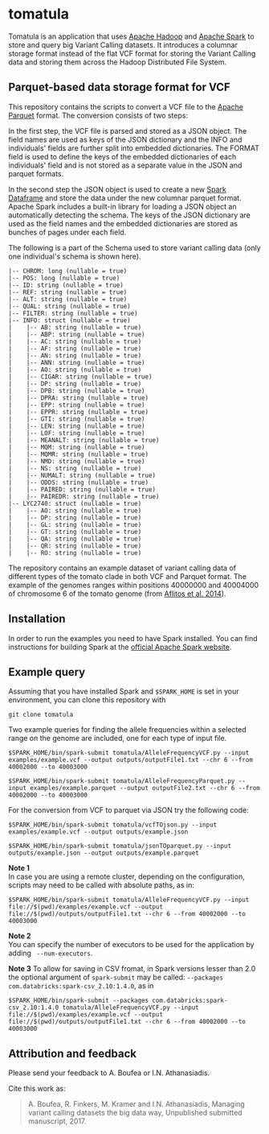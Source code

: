 # tomatula

Tomatula is an application that uses [Apache Hadoop](http://hadoop.apache.org) 
and [Apache Spark](http://spark.apache.org) to store and query big Variant 
Calling datasets. It introduces a columnar storage format instead of the
flat VCF format for storing the Variant Calling data and storing them across 
the Hadoop Distributed File System.

## Parquet-based data storage format for VCF

This repository contains the scripts to convert a VCF file to the [Apache 
Parquet](http://parquet.apache.org/) format. The conversion consists of two 
steps: 

In the first step, the VCF file is
parsed and stored as a JSON object. The field names are used as keys of the 
JSON dictionary and the INFO and individuals' fields are further split into 
embedded dictionaries. 
The FORMAT field is used to define the keys of the 
embedded dictionaries of each individuals' field and is not stored as a separate
value in the JSON and parquet formats.

In the second step the JSON object is used to create a new [Spark Dataframe](https://spark.apache.org/docs/2.0.0/sql-programming-guide.html#dataframes) and 
store the data under the new columnar parquet format. Apache Spark includes a 
built-in    library for loading a JSON object an automatically detecting the 
schema. 
The keys of the JSON dictionary are used as the field names and the embedded 
dictionaries are stored as bunches of pages under each field.

The following is a part of the Schema used to store variant calling data (only 
one individual's schema is shown here).


```
|-- CHROM: long (nullable = true)
|-- POS: long (nullable = true)
|-- ID: string (nullable = true)
|-- REF: string (nullable = true)
|-- ALT: string (nullable = true) 
|-- QUAL: string (nullable = true)
|-- FILTER: string (nullable = true)
|-- INFO: struct (nullable = true)
|    |-- AB: string (nullable = true)
|    |-- ABP: string (nullable = true)
|    |-- AC: string (nullable = true)
|    |-- AF: string (nullable = true)
|    |-- AN: string (nullable = true)
|    |-- ANN: string (nullable = true)
|    |-- AO: string (nullable = true)
|    |-- CIGAR: string (nullable = true)
|    |-- DP: string (nullable = true)
|    |-- DPB: string (nullable = true)
|    |-- DPRA: string (nullable = true)
|    |-- EPP: string (nullable = true)
|    |-- EPPR: string (nullable = true)
|    |-- GTI: string (nullable = true)
|    |-- LEN: string (nullable = true)
|    |-- LOF: string (nullable = true)
|    |-- MEANALT: string (nullable = true)
|    |-- MQM: string (nullable = true)
|    |-- MQMR: string (nullable = true)
|    |-- NMD: string (nullable = true)
|    |-- NS: string (nullable = true)
|    |-- NUMALT: string (nullable = true)
|    |-- ODDS: string (nullable = true)
|    |-- PAIRED: string (nullable = true)
|    |-- PAIREDR: string (nullable = true)
|-- LYC2740: struct (nullable = true)
|    |-- AO: string (nullable = true)
|    |-- DP: string (nullable = true)
|    |-- GL: string (nullable = true)
|    |-- GT: string (nullable = true)
|    |-- QA: string (nullable = true)
|    |-- QR: string (nullable = true)
|    |-- RO: string (nullable = true)
```


The repository contains an example dataset of variant calling data of different 
types of the tomato clade in both VCF and Parquet format. The example of the 
genomes ranges within positions 40000000 and 40004000 of chromosome 6 of the 
tomato genome (from [Aflitos et al. 2014](http://dx.doi.org/10.1111/tpj.12616)).

## Installation

In order to run the examples you need to have Spark installed. You can find 
instructions for building Spark at the [official Apache Spark 
website](http://spark.apache.org/docs/latest/building-spark.html).

## Example query

Assuming that you have installed Spark and `$SPARK_HOME` is set in your 
environment, you can clone this repository with

```
git clone tomatula
```

Two example queries for finding the allele frequencies within a selected range 
on the genome are included, one for each type of input file. 


```    
$SPARK_HOME/bin/spark-submit tomatula/AlleleFrequencyVCF.py --input examples/example.vcf --output outputs/outputFile1.txt --chr 6 --from 40002000 --to 40003000
```

```
$SPARK_HOME/bin/spark-submit tomatula/AlleleFrequencyParquet.py --input examples/example.parquet --output outputFile2.txt --chr 6 --from 40002000 --to 40003000
```



For the conversion from VCF to parquet via JSON try the following code:

```
$SPARK_HOME/bin/spark-submit tomatula/vcfTOjson.py --input examples/example.vcf --output outputs/example.json

$SPARK_HOME/bin/spark-submit tomatula/jsonTOparquet.py --input outputs/example.json --output outputs/example.parquet
```

**Note 1**  
In case you are using a remote cluster, depending on the configuration, scripts may need to be called with absolute paths, as in:

```    
$SPARK_HOME/bin/spark-submit tomatula/AlleleFrequencyVCF.py --input file://$(pwd)/examples/example.vcf --output file://$(pwd)/outputs/outputFile1.txt --chr 6 --from 40002000 --to 40003000
```

**Note 2**  
You can specify the number of executors to be used for the application by adding ` --num-executors`. 

**Note 3**
To allow for saving in CSV fromat, in Spark versions lesser than 2.0 the optional argument of `spark-submit` may be called:
`--packages com.databricks:spark-csv_2.10:1.4.0`, as in

```    
$SPARK_HOME/bin/spark-submit --packages com.databricks:spark-csv_2.10:1.4.0 tomatula/AlleleFrequencyVCF.py --input file://$(pwd)/examples/example.vcf --output file://$(pwd)/outputs/outputFile1.txt --chr 6 --from 40002000 --to 40003000
```

## Attribution and feedback
Please send your feedback to A. Boufea or I.N. Athanasiadis.

Cite this work as: 
> A. Boufea, R. Finkers, M. Kramer and  I.N. Athanasiadis, Managing variant calling datasets the big data way, Unpublished submitted manuscript, 2017.
